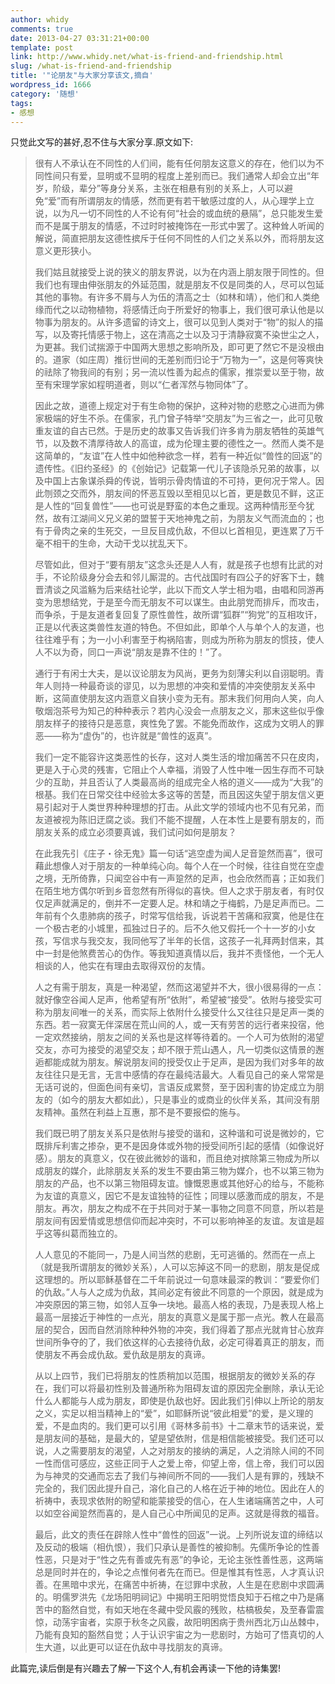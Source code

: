 ```yaml
---
author: whidy
comments: true
date: 2013-04-27 03:31:21+00:00
template: post
link: http://www.whidy.net/what-is-friend-and-friendship.html
slug: /what-is-friend-and-friendship
title: '"论朋友"与大家分享该文,摘自'
wordpress_id: 1666
category: '随想'
tags:
- 感想
---
```


只觉此文写的甚好,忍不住与大家分享.原文如下:


<blockquote>很有人不承认在不同性的人们间，能有任何朋友这意义的存在，他们以为不同性间只有爱，显明或不显明的程度上差别而已。我们通常人却会立出“年岁，阶级，辈分”等身分关系，主张在相悬有别的关系上，人可以避免“爱”而有所谓朋友的情感，然而更有若干敏感过度的人，从心理学上立说，以为凡一切不同性的人不论有何“社会的或血统的悬隔”，总只能发生爱而不是属于朋友的情感，不过时时被掩饰在一形式中罢了。这种耸人听闻的解说，简直把朋友这德性摈斥于任何不同性的人们之关系以外，而将朋友这意义更形狭小。

我们姑且就接受上说的狭义的朋友界说，以为在内涵上朋友限于同性的。但我们也有理由伸张朋友的外延范围，就是朋友不仅是同类的人，尽可以包延其他的事物。有许多不屑与人为伍的清高之士（如林和靖），他们和人类绝缘而代之以动物植物，将感情迁向于所爱好的物事上，我们很可承认他是以物事为朋友的。从许多遗留的诗文上，很可以见到人类对于“物”的拟人的描写，以及寄托情感于物上，这在清高之士以及习于清静寂寞不染世尘之人，为更甚。我们试揣源于中国两大思想之影响所及，即可更了然它不是没根由的。道家（如庄周）推衍世间的无差别而归论于“万物为一”，这是何等爽快的祛除了物我间的有别；另一流以性善为起点的儒家，推崇爱以至于物，故至有宋理学家如程明道者，则以“仁者浑然与物同体”了。

<!-- more -->

因此之故，道德上规定对于有生命物的保护，这种对物的悲愍之心进而为佛家极端的好生不杀。在儒家，孔门曾子特举“交朋友”为三省之一，此可见敬重友谊的自古已然。于是历史的故事又告诉我们许多肯为朋友牺牲的英雄气节，以及数不清厚待故人的高谊，成为伦理主要的德性之一。然而人类不是这简单的，“友谊”在人性中如他种欲念一样，若有一种近似“兽性的回返”的遗传性。《旧约圣经》的《创始记》记载第一代儿子该隐杀兄弟的故事，以及中国上古象谋杀舜的传说，皆明示骨肉情谊的不可持，更何况于常人。因此刎颈之交而外，朋友间的怀恶互毁以至相见以匕首，更是数见不鲜，这正是人性的“回复兽性”――也可说是野蛮的本色之重现。这两种情形至今犹然，故有江湖间义兄义弟的盟誓于天地神鬼之前，为朋友义气而流血的；也有于骨肉之亲的生死交，一旦反目成仇敌，不但以匕首相见，更连累了万千毫不相干的生命，大动干戈以扰乱天下。

尽管如此，但对于“要有朋友”这念头还是人人有，就是孩子也想有比武的对手，不论阶级身分会去和邻儿厮混的。古代战国时有四公子的好客下士，魏晋清谈之风滥觞为后来结社论学，此以下而文人学士相为唱，由唱和同游再变为思想结党，于是至今而无朋友不可以谋生。由此朋党而排斥，而攻击，而争杀，于是友道者复回复了原性兽性，故所谓“狐群”“狗党”的互相攻讦，正是以代表这类兽性友道的特色。不但如此，即单个人与单个人的友道，也往往难乎有；为一小小利害至于构祸陷害，则成为所称为朋友的惯技，使人人不以为奇，同口一声说“朋友是靠不住的！”了。

通行于有闲士大夫，是以议论朋友为风尚，更务为刻薄尖利以自诩聪明。青年人则持一种最奇谈的谬见，以为思想的冲突和爱情的冲突使朋友关系中断，这简直使朋友这内涵意义自狭小变为无有。那末我们何用向人笑，向人敬烟泡茶号为知己的种种表示？若内心没会一点朋友之义，那末这些似乎像朋友样子的接待只是恶意，爽性免了罢。不能免而故作，这成为文明人的罪恶――称为“虚伪”的，也许就是“兽性的返真”。

我们一定不能容许这类恶性的长存，这对人类生活的增加痛苦不只在皮肉，更是入于心灵的残害，它阻止个人幸福，消毁了人性中唯一因生存而不可缺少的互助，并且否认了人类最高尚的组成完全人格的道义――成为“大我”的根基。我们在日常交往中经验太多这等的苦楚，而且因这失望于朋友信义更易引起对于人类世界种种理想的打击。从此文学的领域内也不见有兄弟，而友道被视为陈旧迂腐之谈。我们不能不提醒，人在本性上是要有朋友的，而朋友关系的成立必须要真诚，我们试问如何是朋友？

在此我先引《庄子・徐无鬼》篇一句话“逃空虚为闻人足音跫然而喜”，很可藉此想像人对于朋友的一种单纯心向。每个人在一个时候，往往自觉在空虚之境，无所倚靠，只闻空谷中有一声跫然的足声，也会欣然而喜；正如我们在陌生地方偶尔听到乡音忽然有所得似的喜快。但人之求于朋友者，有时仅仅足声就满足的，倒并不一定要人足。林和靖之于梅鹤，乃是足声而已。二年前有个久患肺病的孩子，时常写信给我，诉说若干苦痛和寂寞，他是住在一个极古老的小城里，孤独过日子的。后不久他又假托一个十一岁的小女孩，写信求与我交友，我同他写了半年的长信，这孩子一礼拜两封信来，其中一封是他煞费苦心的伪作。等我知道真情以后，我并不责怪他，一个无人相谈的人，他实在有理由去取得双份的友情。

人之有需于朋友，真是一种渴望，然而这渴望并不大，很小很易得的一点：就好像空谷闻人足声，他希望有所“依附”，希望被“接受”。依附与接受实可称为朋友间唯一的关系，而实际上依附什么接受什么又往往只是足声一类的东西。若一寂寞无伴深居在荒山间的人，或一天有劳苦的远行者来投宿，他一定欢然接纳，朋友之间的关系也是这样等待着的。一个人可为依附的渴望交友，亦可为接受的渴望交友；却不限于荒山遇人，凡一切类似这情景的邂逅都能成就为朋友。解说朋友间的授受仅止于足声，是因为我们对多年的故友往往只是无言，无言中感情的存在最纯洁最大。人看见自己的亲人常常是无话可说的，但面色间有亲切，言语反成累赘，至于因利害的协定成立为朋友的（如今的朋友大都如此），只是事业的或商业的伙伴关系，其间没有朋友精神。虽然在利益上互惠，那不是不要报偿的施与。

我们既已明了朋友关系只是依附与接受的谐和，这种谐和可说是微妙的，它既排斥利害之掺杂，更不是因身体或外物的授受间所引起的感情（如像说好感）。朋友的真意义，仅在彼此微妙的谐和，而且绝对摈除第三物成为所以成朋友的媒介，此除朋友关系的发生不要由第三物为媒介，也不以第三物为朋友的产品，也不以第三物阻碍友谊。慷慨恩惠或其他好心的给与，不能称为友谊的真意义，因它不是友谊独特的征性；同理以感激而成的朋友，不是朋友。再次，朋友之构成不在于共同对于某一事物之同意不同意，所以若是朋友间有因爱情或思想信仰而起冲突时，不可以影响神圣的友谊。友谊是超乎这等纠葛而独立的。

人人意见的不能同一，乃是人间当然的悲剧，无可逃循的。然而在一点上（就是我所谓朋友的微妙关系），人可以忘掉这不同一的悲剧，朋友是促成这理想的。所以耶稣基督在二千年前说过一句意味最深的教训：“要爱你们的仇敌。”人与人之成为仇敌，其间必定有彼此不同意的一个原因，就是成为冲突原因的第三物，如邻人互争一块地。最高人格的表现，乃是表现人格上最高一层接近于神性的一点光，朋友的真意义是属于那一点光。教人在最高层的契合，因而自然消除种种外物的冲突，我们得着了那点光就肯甘心放弃世间所争夺的了，我们依这样的心去接待仇敌，必定可得着真正的朋友，而使朋友不再会成仇敌。爱仇敌是朋友的真谛。

从以上四节，我们已将朋友的性质稍加以范围，根据朋友的微妙关系的存在，我们可以将最初性别及普通所称为阻碍友谊的原因完全删除，承认无论什么人都能与人成为朋友，即使是仇敌也好。因此我们引伸以上所论的朋友之义，实足以相当精神上的“爱”，如耶稣所说“彼此相爱”的爱，是义理的爱，不是血肉的。我们更可以引用《哥林多前书》十二章末节的话来说，爱是朋友间的基础，是最大的，望是望依附，信是相信能被接受。我们还可以说，人之需要朋友的渴望，人之对朋友的接纳的满足，人之消除人间的不同一性而信可感应，这些正同于人之爱上帝，仰望上帝，信上帝，我们可以因为与神灵的交通而忘去了我们与神间所不同的――我们人是有罪的，残缺不完全的，我们因此提升自己，溶化自己的人格在近于神的地位。因此在人的祈祷中，表现求依附的盼望和能蒙接受的信心，在人生诸端痛苦之中，人可以如空谷闻跫然而喜的，是人自己心中所闻见的足声。这就是得救的福音。

最后，此文的责任在辟除人性中“兽性的回返”一说。上列所说友谊的缔结以及反动的极端（相仇恨），我们只承认是善性的被抑制。先儒所争论的性善性恶，只是对于“性之先有善或先有恶”的争论，无论主张性善性恶，这两端总是同时并在的，争论之点惟何者先在而已。但是惟其有性恶，人才真认识善。在黑暗中求光，在痛苦中祈祷，在愆罪中求赦，人生是在悲剧中求圆满的。明儒罗洪先《龙场阳明祠记》中揭明王阳明觉悟良知于石棺之中乃是痛苦中的豁然自觉，有如天地在冬藏中受风霰的残败，枯槁极矣，及至春雷震惊，动荡宇宙者，实原于秋冬之风霰，故阳明困病于贵州西北万山丛棘中，乃能有良知的豁然自觉；人于认识宇宙之为一悲剧时，方始可了悟真切的人生大道，以此更可以证在仇敌中寻找朋友的真谛。</blockquote>


此篇完,读后倒是有兴趣去了解一下这个人,有机会再读一下他的诗集罢!
